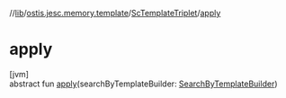 //[lib](../../../index.md)/[ostis.jesc.memory.template](../index.md)/[ScTemplateTriplet](index.md)/[apply](apply.md)

# apply

[jvm]\
abstract fun [apply](apply.md)(searchByTemplateBuilder: [SearchByTemplateBuilder](../../ostis.jesc.api.builder/-search-by-template-builder/index.md))
